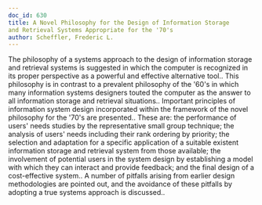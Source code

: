 ```yaml
---
doc_id: 630
title: A Novel Philosophy for the Design of Information Storage
and Retrieval Systems Appropriate for the '70's
author: Scheffler, Frederic L.
---
```


The philosophy of a systems approach to the design of information
storage and retrieval systems is suggested in which the computer is
recognized in its proper perspective as a powerful and effective
alternative tool.. This philosophy is in contrast to a prevalent
philosophy of the '60's in which many information systems designers
touted the computer as the answer to all information storage and
retrieval situations.. Important principles of information system
design incorporated within the framework of the novel philosophy
for the '70's are presented.. These are:  the performance of users'
needs studies by the representative small group technique; the
analysis of users' needs including their rank ordering by priority; 
the selection and adaptation for a specific application of a suitable
existent information storage and retrieval system from those available; 
the involvement of potential users in the system design by establishing
a model with which they can interact and provide feedback; and the final
design of a cost-effective system.. A number of pitfalls arising from
earlier design methodologies are pointed out, and the avoidance of these
pitfalls by adopting a true systems approach is discussed..